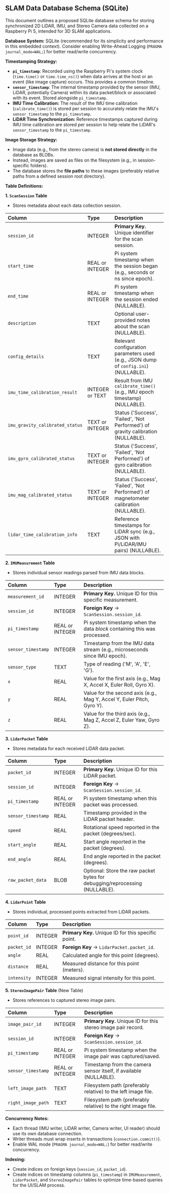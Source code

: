 ## SLAM Data Database Schema (SQLite)

This document outlines a proposed SQLite database schema for storing synchronized 2D LiDAR, IMU, and Stereo Camera data collected on a Raspberry Pi 5, intended for 3D SLAM applications.

**Database System:** SQLite (recommended for its simplicity and performance in this embedded context). Consider enabling Write-Ahead Logging (`PRAGMA journal_mode=WAL;`) for better read/write concurrency.

**Timestamping Strategy:**
* **`pi_timestamp`**: Recorded using the Raspberry Pi's system clock (`time.time()` or `time.time_ns()`) when data arrives at the host or an event (like image capture) occurs. This provides a common timeline.
* **`sensor_timestamp`**: The internal timestamp provided by the sensor (IMU, LiDAR, potentially Camera) within its data packet/block or associated with its event. Stored alongside `pi_timestamp`.
* **IMU Time Calibration:** The result of the IMU time calibration (`calibrate_time()`) is stored per session to accurately relate the IMU's `sensor_timestamp` to the `pi_timestamp`.
* **LiDAR Time Synchronization:** Reference timestamps captured during IMU time calibration are stored per session to help relate the LiDAR's `sensor_timestamp` to the `pi_timestamp`.

**Image Storage Strategy:**
* Image data (e.g., from the stereo camera) is **not stored directly** in the database as BLOBs.
* Instead, images are saved as files on the filesystem (e.g., in session-specific folders).
* The database stores the **file paths** to these images (preferably relative paths from a defined session root directory).

**Table Definitions:**

**1. `ScanSession` Table**
* Stores metadata about each data collection session.

| Column                          | Type             | Description                                                                          |
| :------------------------------ | :--------------- | :----------------------------------------------------------------------------------- |
| `session_id`                    | INTEGER          | **Primary Key.** Unique identifier for the scan session.                               |
| `start_time`                    | REAL or INTEGER  | Pi system timestamp when the session began (e.g., seconds or ns since epoch).          |
| `end_time`                      | REAL or INTEGER  | Pi system timestamp when the session ended (NULLABLE).                               |
| `description`                   | TEXT             | Optional user-provided notes about the scan (NULLABLE).                              |
| `config_details`                | TEXT             | Relevant configuration parameters used (e.g., JSON dump of `config.ini`) (NULLABLE).  |
| `imu_time_calibration_result`   | INTEGER or TEXT  | Result from IMU `calibrate_time()` (e.g., IMU epoch timestamp) (NULLABLE).            |
| `imu_gravity_calibrated_status` | TEXT or INTEGER  | Status ('Success', 'Failed', 'Not Performed') of gravity calibration (NULLABLE).      |
| `imu_gyro_calibrated_status`    | TEXT or INTEGER  | Status ('Success', 'Failed', 'Not Performed') of gyro calibration (NULLABLE).         |
| `imu_mag_calibrated_status`     | TEXT or INTEGER  | Status ('Success', 'Failed', 'Not Performed') of magnetometer calibration (NULLABLE). |
| `lidar_time_calibration_info`   | TEXT             | Reference timestamps for LiDAR sync (e.g., JSON with Pi/LiDAR/IMU pairs) (NULLABLE). |

**2. `IMUMeasurement` Table**
* Stores individual sensor readings parsed from IMU data blocks.

| Column             | Type            | Description                                                                 |
| :----------------- | :-------------- | :-------------------------------------------------------------------------- |
| `measurement_id`   | INTEGER         | **Primary Key.** Unique ID for this specific measurement.                   |
| `session_id`       | INTEGER         | **Foreign Key** -> `ScanSession.session_id`.                                |
| `pi_timestamp`     | REAL or INTEGER | Pi system timestamp when the data *block* containing this was processed.      |
| `sensor_timestamp` | INTEGER         | Timestamp from the IMU data stream (e.g., microseconds since IMU epoch).    |
| `sensor_type`      | TEXT            | Type of reading ('M', 'A', 'E', 'G').                                       |
| `x`                | REAL            | Value for the first axis (e.g., Mag X, Accel X, Euler Roll, Gyro X).        |
| `y`                | REAL            | Value for the second axis (e.g., Mag Y, Accel Y, Euler Pitch, Gyro Y).      |
| `z`                | REAL            | Value for the third axis (e.g., Mag Z, Accel Z, Euler Yaw, Gyro Z).         |

**3. `LidarPacket` Table**
* Stores metadata for each received LiDAR data packet.

| Column             | Type            | Description                                                                 |
| :----------------- | :-------------- | :-------------------------------------------------------------------------- |
| `packet_id`        | INTEGER         | **Primary Key.** Unique ID for this LiDAR packet.                           |
| `session_id`       | INTEGER         | **Foreign Key** -> `ScanSession.session_id`.                                |
| `pi_timestamp`     | REAL or INTEGER | Pi system timestamp when this packet was processed.                         |
| `sensor_timestamp` | REAL            | Timestamp provided in the LiDAR packet header.                              |
| `speed`            | REAL            | Rotational speed reported in the packet (degrees/sec).                      |
| `start_angle`      | REAL            | Start angle reported in the packet (degrees).                               |
| `end_angle`        | REAL            | End angle reported in the packet (degrees).                                 |
| `raw_packet_data`  | BLOB            | Optional: Store the raw packet bytes for debugging/reprocessing (NULLABLE). |

**4. `LidarPoint` Table**
* Stores individual, processed points extracted from LiDAR packets.

| Column      | Type    | Description                                         |
| :---------- | :------ | :-------------------------------------------------- |
| `point_id`  | INTEGER | **Primary Key.** Unique ID for this specific point. |
| `packet_id` | INTEGER | **Foreign Key** -> `LidarPacket.packet_id`.         |
| `angle`     | REAL    | Calculated angle for this point (degrees).          |
| `distance`  | REAL    | Measured distance for this point (meters).          |
| `intensity` | INTEGER | Measured signal intensity for this point.           |

**5. `StereoImagePair` Table** (New Table)
* Stores references to captured stereo image pairs.

| Column             | Type            | Description                                                                   |
| :----------------- | :-------------- | :---------------------------------------------------------------------------- |
| `image_pair_id`    | INTEGER         | **Primary Key.** Unique ID for this stereo image pair record.                 |
| `session_id`       | INTEGER         | **Foreign Key** -> `ScanSession.session_id`.                                  |
| `pi_timestamp`     | REAL or INTEGER | Pi system timestamp when the image pair was captured/saved.                   |
| `sensor_timestamp` | REAL or INTEGER | Timestamp from the camera sensor itself, if available (NULLABLE).             |
| `left_image_path`  | TEXT            | Filesystem path (preferably relative) to the left image file.                 |
| `right_image_path` | TEXT            | Filesystem path (preferably relative) to the right image file.                |

**Concurrency Notes:**
* Each thread (IMU writer, LiDAR writer, Camera writer, UI reader) should use its own database connection.
* Writer threads must wrap inserts in transactions (`connection.commit()`).
* Enable WAL mode (`PRAGMA journal_mode=WAL;`) for better read/write concurrency.

**Indexing:**
* Create indices on foreign keys (`session_id`, `packet_id`).
* Create indices on timestamp columns (`pi_timestamp`) in `IMUMeasurement`, `LidarPacket`, and `StereoImagePair` tables to optimize time-based queries for the UI/SLAM process.